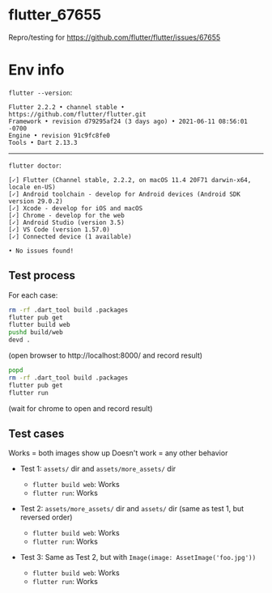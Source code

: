 # flutter_67655

Repro/testing for https://github.com/flutter/flutter/issues/67655

# Env info

`flutter --version`:

```
Flutter 2.2.2 • channel stable • https://github.com/flutter/flutter.git
Framework • revision d79295af24 (3 days ago) • 2021-06-11 08:56:01 -0700
Engine • revision 91c9fc8fe0
Tools • Dart 2.13.3
```

---

`flutter doctor`:

```
[✓] Flutter (Channel stable, 2.2.2, on macOS 11.4 20F71 darwin-x64, locale en-US)
[✓] Android toolchain - develop for Android devices (Android SDK version 29.0.2)
[✓] Xcode - develop for iOS and macOS
[✓] Chrome - develop for the web
[✓] Android Studio (version 3.5)
[✓] VS Code (version 1.57.0)
[✓] Connected device (1 available)

• No issues found!
```

## Test process

For each case:

```bash
rm -rf .dart_tool build .packages
flutter pub get
flutter build web
pushd build/web
devd .
```

(open browser to http://localhost:8000/ and record result)

```bash
popd
rm -rf .dart_tool build .packages
flutter pub get
flutter run
```

(wait for chrome to open and record result)

## Test cases

Works = both images show up
Doesn't work = any other behavior

* Test 1: `assets/` dir and `assets/more_assets/` dir
    * `flutter build web`: Works
    * `flutter run`: Works

* Test 2: `assets/more_assets/` dir and `assets/` dir (same as test 1, but reversed order)
    * `flutter build web`: Works
    * `flutter run`: Works

* Test 3: Same as Test 2, but with `Image(image: AssetImage('foo.jpg'))`
    * `flutter build web`: Works
    * `flutter run`: Works
